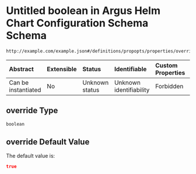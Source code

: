 # Untitled boolean in Argus Helm Chart Configuration Schema Schema

```txt
http://example.com/example.json#/definitions/propopts/properties/override
```



| Abstract            | Extensible | Status         | Identifiable            | Custom Properties | Additional Properties | Access Restrictions | Defined In                                                        |
| :------------------ | :--------- | :------------- | :---------------------- | :---------------- | :-------------------- | :------------------ | :---------------------------------------------------------------- |
| Can be instantiated | No         | Unknown status | Unknown identifiability | Forbidden         | Allowed               | none                | [values.schema.json\*](values.schema.json "open original schema") |

## override Type

`boolean`

## override Default Value

The default value is:

```json
true
```
